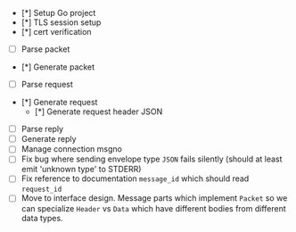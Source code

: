  - [*] Setup Go project
 - [*] TLS session setup
 - [*] cert verification
 - [ ] Parse packet
 - [*] Generate packet
 - [ ] Parse request
 - [*] Generate request
   - [*] Generate request header JSON
 - [ ] Parse reply
 - [ ] Generate reply
 - [ ] Manage connection msgno
 - [ ] Fix bug where sending envelope type `JSON` fails silently (should at least emit 'unknown type' to STDERR)
 - [ ] Fix reference to documentation `message_id` which should read `request_id`
 - [ ] Move to interface design. Message parts which implement `Packet` so we can specialize `Header` vs `Data` which have different bodies from different data types.